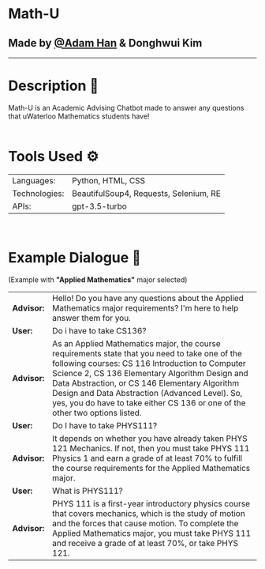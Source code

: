 # Math-U
## Made by <a href="https://github.com/adam-han">@Adam Han</a> & Donghwui Kim
___

# Description :page_facing_up:
Math-U is an Academic Advising Chatbot made to answer any questions that uWaterloo Mathematics students have! 
<br><br>

# Tools Used :gear:
<table>
    <tr>
        <td> Languages: </td>
        <td> Python, HTML, CSS </td>
    </tr>
    <tr>
        <td> Technologies: </td>
        <td> BeautifulSoup4, Requests, Selenium, RE </td>
    </tr>
    <tr>
        <td> APIs: </td>
        <td> gpt-3.5-turbo </td>
    </tr>
</table>
<br>

# Example Dialogue :speech_balloon:
(Example with **"Applied Mathematics"** major selected) <br>

<table>
  <tr>
    <td><b>Advisor:</b></td>
    <td>Hello! Do you have any questions about the Applied Mathematics major requirements? I'm here to help answer them for you.</td>
  </tr>
  <tr>
    <td><b>User:</b></td>
    <td>Do i have to take CS136?</td>
  </tr>
  <tr>
    <td><b>Advisor:</b></td>
    <td>As an Applied Mathematics major, the course requirements state that you need to take one of the following courses: CS 116 Introduction to Computer Science 2, CS 136 Elementary Algorithm Design and Data Abstraction, or CS 146 Elementary Algorithm Design and Data Abstraction (Advanced Level). So, yes, you do have to take either CS 136 or one of the other two options listed.</td>
  </tr>
  <tr>
    <td><b>User:</b></td>
    <td>Do I have to take PHYS111?</td>
  </tr>
  <tr>
    <td><b>Advisor:</b></td>
    <td>It depends on whether you have already taken PHYS 121 Mechanics. If not, then you must take PHYS 111 Physics 1 and earn a grade of at least 70% to fulfill the course requirements for the Applied Mathematics major.</td>
  </tr>
  <tr>
    <td><b>User:</b></td>
    <td>What is PHYS111?</td>
  </tr>
  <tr>
    <td><b>Advisor:</b></td>
    <td>PHYS 111 is a first-year introductory physics course that covers mechanics, which is the study of motion and the forces that cause motion. To complete the Applied Mathematics major, you must take PHYS 111 and receive a grade of at least 70%, or take PHYS 121.</td>
  </tr>
</table>
